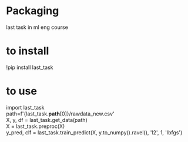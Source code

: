 # Packaging
last task in ml eng course
# to install
!pip install last_task
# to use 
import last_task\
path=f'{last_task.__path__[0]}/rawdata_new.csv'\
X, y, df = last_task.get_data(path)\
X = last_task.preproc(X)\
y_pred, clf = last_task.train_predict(X, y.to_numpy().ravel(), 'l2', 1, 'lbfgs')
